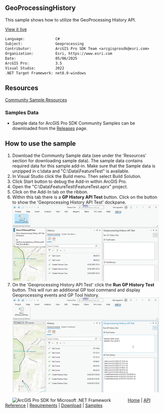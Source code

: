 ## GeoProcessingHistory

<!-- TODO: Write a brief abstract explaining this sample -->
This sample shows how to utilize the GeoProcessing History API.  
  


<a href="https://pro.arcgis.com/en/pro-app/sdk/" target="_blank">View it live</a>

<!-- TODO: Fill this section below with metadata about this sample-->
```
Language:              C#
Subject:               Geoprocessing
Contributor:           ArcGIS Pro SDK Team <arcgisprosdk@esri.com>
Organization:          Esri, https://www.esri.com
Date:                  05/06/2025
ArcGIS Pro:            3.5
Visual Studio:         2022
.NET Target Framework: net8.0-windows
```

## Resources

[Community Sample Resources](https://github.com/Esri/arcgis-pro-sdk-community-samples#resources)

### Samples Data

* Sample data for ArcGIS Pro SDK Community Samples can be downloaded from the [Releases](https://github.com/Esri/arcgis-pro-sdk-community-samples/releases) page.  

## How to use the sample
<!-- TODO: Explain how this sample can be used. To use images in this section, create the image file in your sample project's screenshots folder. Use relative url to link to this image using this syntax: ![My sample Image](FacePage/SampleImage.png) -->
1. Download the Community Sample data (see under the 'Resources' section for downloading sample data).  The sample data contains required data for this sample add-in.  Make sure that the Sample data is unzipped in c:\data and "C:\Data\FeatureTest" is available.
2. In Visual Studio click the Build menu. Then select Build Solution.  
3. Click Start button to debug the Add-in within ArcGIS Pro.  
4. Open the "C:\Data\FeatureTest\FeatureTest.aprx" project.  
5. Click on the Add-In tab on the ribbon.  
6. Within this tab there is a **GP History API Test** button. Click on the button to show the 'Geoprocessing History API Test' dockpane.  
![UI](Screenshots/Screen1.png)  
7. On the 'Geoprocessing History API Test' click the **Run GP History Test** button. This will run an additional GP tool command and display Geoprocessing events and GP Tool history.  
![UI](Screenshots/Screen2.png)  
  

<!-- End -->

&nbsp;&nbsp;&nbsp;&nbsp;&nbsp;&nbsp;<img src="https://esri.github.io/arcgis-pro-sdk/images/ArcGISPro.png"  alt="ArcGIS Pro SDK for Microsoft .NET Framework" height = "20" width = "20" align="top"  >
&nbsp;&nbsp;&nbsp;&nbsp;&nbsp;&nbsp;&nbsp;&nbsp;&nbsp;&nbsp;&nbsp;&nbsp;
[Home](https://github.com/Esri/arcgis-pro-sdk/wiki) | <a href="https://pro.arcgis.com/en/pro-app/latest/sdk/api-reference" target="_blank">API Reference</a> | [Requirements](https://github.com/Esri/arcgis-pro-sdk/wiki#requirements) | [Download](https://github.com/Esri/arcgis-pro-sdk/wiki#installing-arcgis-pro-sdk-for-net) | <a href="https://github.com/esri/arcgis-pro-sdk-community-samples" target="_blank">Samples</a>

